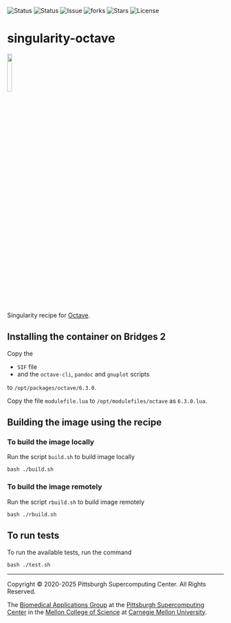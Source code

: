![Status](https://github.com/pscedu/singularity-octave/actions/workflows/main.yml/badge.svg)
![Status](https://github.com/pscedu/singularity-octave/actions/workflows/pretty.yml/badge.svg)
![Issue](https://img.shields.io/github/issues/pscedu/singularity-octave)
![forks](https://img.shields.io/github/forks/pscedu/singularity-octave)
![Stars](https://img.shields.io/github/stars/pscedu/singularity-octave)
![License](https://img.shields.io/github/license/pscedu/singularity-octave)

# singularity-octave
<img src="https://upload.wikimedia.org/wikipedia/commons/thumb/6/6a/Gnu-octave-logo.svg/1920px-Gnu-octave-logo.svg.png" width="15%">

Singularity recipe for [Octave](https://www.gnu.org/software/octave/).

## Installing the container on Bridges 2
Copy the

* `SIF` file
* and the `octave-cli`, `pandoc` and `gnuplot` scripts

to `/opt/packages/octave/6.3.0`.

Copy the file `modulefile.lua` to `/opt/modulefiles/octave` as `6.3.0.lua`.

## Building the image using the recipe

### To build the image locally
Run the script `build.sh` to build image locally

```
bash ./build.sh
````

### To build the image remotely
Run the script `rbuild.sh` to build image remotely

```
bash ./rbuild.sh
```

## To run tests
To run the available tests, run the command

```
bash ./test.sh
```

---
Copyright © 2020-2025 Pittsburgh Supercomputing Center. All Rights Reserved.

The [Biomedical Applications Group](https://www.psc.edu/biomedical-applications/) at the [Pittsburgh Supercomputing Center](http://www.psc.edu) in the [Mellon College of Science](https://www.cmu.edu/mcs/) at [Carnegie Mellon University](http://www.cmu.edu).
